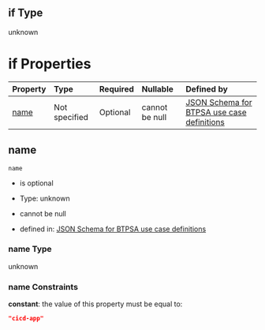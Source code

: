 ## if Type

unknown

# if Properties

| Property      | Type          | Required | Nullable       | Defined by                                                                                                                                                                                                        |
| :------------ | :------------ | :------- | :------------- | :---------------------------------------------------------------------------------------------------------------------------------------------------------------------------------------------------------------- |
| [name](#name) | Not specified | Optional | cannot be null | [JSON Schema for BTPSA use case definitions](btpsa-usecase-properties-services-items-allof-2-then-allof-10-if-properties-name.md "undefined#/properties/services/items/allOf/2/then/allOf/10/if/properties/name") |

## name



`name`

*   is optional

*   Type: unknown

*   cannot be null

*   defined in: [JSON Schema for BTPSA use case definitions](btpsa-usecase-properties-services-items-allof-2-then-allof-10-if-properties-name.md "undefined#/properties/services/items/allOf/2/then/allOf/10/if/properties/name")

### name Type

unknown

### name Constraints

**constant**: the value of this property must be equal to:

```json
"cicd-app"
```
